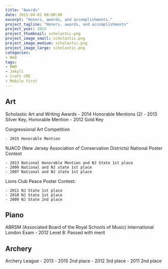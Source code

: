 ```yaml
---
title: "Awards"
date: 2015-04-01 00:00:00
excerpt: "Honors, awards, and accomplishments."
project_tagline: "Honors, awards, and accomplishments"
project_year: 2015
project_thumbnail: scholastic.png
project_image_small: scholastic.png
project_image_medium: scholastic.png
project_image_large: scholastic.png
categories:
- Web
tags:
- RWD
- Jekyll
- Craft CMS
- Mobile first
---
```


## Art

Scholastic Art and Writing Awards
	- 2014 Honorable Mentions (2)
	- 2013 Silver Key, Honorable Mention
	- 2012 Gold Key

Congressional Art Competition

	- 2015 Honorable Mention

NJACD (New Jersey Association of Conservation Districts) National Poster Contest

	- 2013 National Honorable Mention and NJ State 1st place
	- 2009 National and NJ state 1st place
	- 2007 National and NJ state 1st place

Lions Club Peace Poster Contest:   
	
	- 2011 NJ State 1st place
	- 2010 NJ State 1st place
	- 2009 NJ State 2nd place

## Piano

ABRSM (Associated Board of the Royal Schools of Music) International London Exam
	- 2012 Level 8: Passed with merit

## Archery

Archery League
	- 2013 - 2015 2nd place
	- 2012 3rd place
	- 2011 2nd place